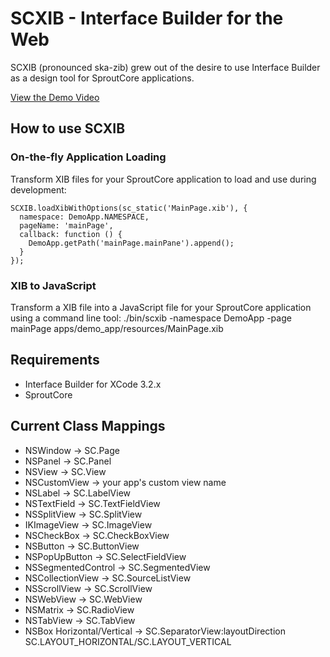 SCXIB - Interface Builder for the Web
=====================================

SCXIB (pronounced ska-zib) grew out of the desire to use Interface Builder
as a design tool for SproutCore applications.

[View the Demo Video]

## How to use SCXIB

### On-the-fly Application Loading

Transform XIB files for your SproutCore application to load and use during development:

    SCXIB.loadXibWithOptions(sc_static('MainPage.xib'), {
      namespace: DemoApp.NAMESPACE,
      pageName: 'mainPage',
      callback: function () {
        DemoApp.getPath('mainPage.mainPane').append();
      }
    });

### XIB to JavaScript

Transform a XIB file into a JavaScript file for your SproutCore application
using a command line tool:
    ./bin/scxib -namespace DemoApp -page mainPage apps/demo_app/resources/MainPage.xib

## Requirements

  - Interface Builder for XCode 3.2.x
  - SproutCore

## Current Class Mappings

  - NSWindow -> SC.Page
  - NSPanel -> SC.Panel
  - NSView -> SC.View
  - NSCustomView -> your app's custom view name
  - NSLabel -> SC.LabelView
  - NSTextField -> SC.TextFieldView
  - NSSplitView -> SC.SplitView
  - IKImageView -> SC.ImageView
  - NSCheckBox -> SC.CheckBoxView
  - NSButton -> SC.ButtonView
  - NSPopUpButton -> SC.SelectFieldView
  - NSSegmentedControl -> SC.SegmentedView
  - NSCollectionView -> SC.SourceListView
  - NSScrollView -> SC.ScrollView
  - NSWebView -> SC.WebView
  - NSMatrix -> SC.RadioView
  - NSTabView -> SC.TabView
  - NSBox Horizontal/Vertical -> SC.SeparatorView:layoutDirection SC.LAYOUT\_HORIZONTAL/SC.LAYOUT\_VERTICAL

[View the Demo Video]: http://www.vimeo.com/15064851
